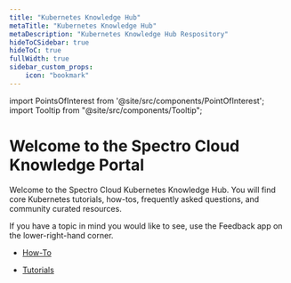 ```yaml
---
title: "Kubernetes Knowledge Hub"
metaTitle: "Kubernetes Knowledge Hub"
metaDescription: "Kubernetes Knowledge Hub Respository"
hideToCSidebar: true
hideToC: true
fullWidth: true
sidebar_custom_props:
    icon: "bookmark"
---
```





import PointsOfInterest from '@site/src/components/PointOfInterest';
import Tooltip from "@site/src/components/Tooltip";

# Welcome to the Spectro Cloud Knowledge Portal

Welcome to the Spectro Cloud Kubernetes Knowledge Hub. You will find core Kubernetes tutorials, how-tos, frequently asked questions, and community curated resources.

If you have a topic in mind you would like to see, use the Feedback app on the lower-right-hand corner.
<br />

- [How-To](/kubernetes-knowlege-hub/how-to)


- [Tutorials](/kubernetes-knowlege-hub/tutorials)
  

<br />
